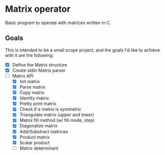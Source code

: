 # Matrix operator
Basic program to operate with matrices written in C.

## Goals
This is intended to be a small scope project, and the goals I'd like to achieve with it are the following:
- [x] Define the Matrix structure
- [x] Create stdin Matrix parser
- [ ] Matrix API
    - [x] Init matrix
    - [x] Parse matrix
    - [x] Copy matrix
    - [x] Identity matrix
    - [x] Pretty print matrix
    - [x] Check if a matrix is symmetric
    - [x] Triangulate matrix (upper and lower)
    - [x] Matrix fill method (w/ fill mode, step) 
    - [x] Diagonalize matrix
    - [x] Add/Substract matrices
    - [x] Product matrix
    - [x] Scalar product
    - [ ] Matrix determinant
